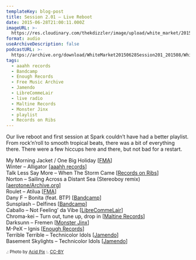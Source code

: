 ```yaml
---
templateKey: blog-post
title: Session 2.01 – Live Reboot
date: 2015-06-28T21:00:11.000Z
imageURL: >-
  https://res.cloudinary.com/thekdizzler/image/upload/white_market/2015/08/CC-BY-Restart-by-Acid-Pix.jpg
format: audio
useArchiveDescription: false
podcastURL: >-
  https://archive.org/download/WhiteMarket20150628Session201_201508/WhiteMarket-20150628-Session201.mp3
tags:
  - aaahh records
  - Bandcamp
  - Enough Records
  - Free Music Archive
  - Jamendo
  - LibreCommeLair
  - live radio
  - Maltine Records
  - Monster Jinx
  - playlist
  - Records on Ribs
---
```


Our live reboot and first session at Spark couldn’t have had a better playlist. From rock’n’roll to smooth tropical beats, there was a bit of everything there. There were a few hiccups here and there, but not bad for a restart.

My Morning Jacket / One Big Holiday \[[FMA](http://freemusicarchive.org/music/Wired_Magazine/The_WIRED_CD_Rip_Sample_Mash_Share)\]  
Winter – Alligator \[[aaahh records](http://www.aaahh-records.net/2014/03/27/winter-alligator/)\]  
Talk Less Say More – When The Storm Came \[[Records on Ribs](http://recordsonribs.com/artists/talklesssaymore/violent/)\]  
Norton – Sailing Across a Distant Sea (Stereoboy remix) \[[aerotone/Archive.org](https://archive.org/details/aer012)\]  
Roulet – Atilua \[[FMA](http://freemusicarchive.org/music/Roulet/Home_Again)\]  
Dany F – Bonita (feat. BTP) \[[Bandcamp](https://danyf.bandcamp.com/album/cumbia-bonita)\]  
Sunsplash – Delfines \[[Bandcamp](https://sunsplash.bandcamp.com/album/13)\]  
Caballo – Not Feeling’ da Vibe \[[LibreCommeLair](https://freemusicarchive.org/music/Caballo/Digital_Nomad/)\]  
Chroma-kei – Turn out, tune up, drop in \[[Maltine Records](http://maltinerecords.cs8.biz/144.html)\]  
Darksunn – Fremen \[[Monster Jinx](http://music.darksunn.com/album/melange)\]  
M-PeX – Ignis \[[Enough Records](http://enoughrecords.scene.org/release/enrmp312)\]  
Terrible Terrible – Technicolor Idols \[[Jamendo](https://www.jamendo.com/pt/list/p500104828/fail-better-the-remixes)\]  
Basement Skylights – Technicolor Idols \[[Jamendo](https://www.jamendo.com/pt/list/p500104828/fail-better-the-remixes)\]

<small>.: Photo by [Acid Pix](https://www.flickr.com/photos/acidpix/8410432441) :. [CC-BY](https://creativecommons.org/licenses/by/2.0/)</small>
